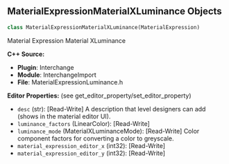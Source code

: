 ## MaterialExpressionMaterialXLuminance Objects

```python
class MaterialExpressionMaterialXLuminance(MaterialExpression)
```

Material Expression Material XLuminance

**C++ Source:**

- **Plugin**: Interchange
- **Module**: InterchangeImport
- **File**: MaterialExpressionLuminance.h

**Editor Properties:** (see get_editor_property/set_editor_property)

- ``desc`` (str):  [Read-Write] A description that level designers can add (shows in the material editor UI).
- ``luminance_factors`` (LinearColor):  [Read-Write]
- ``luminance_mode`` (MaterialXLuminanceMode):  [Read-Write] Color component factors for converting a color to greyscale.
- ``material_expression_editor_x`` (int32):  [Read-Write]
- ``material_expression_editor_y`` (int32):  [Read-Write]

<a id="unreal.MaterialExpressionLuminance"></a>